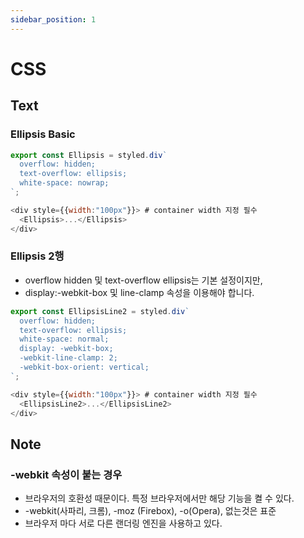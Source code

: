 ```yaml
---
sidebar_position: 1
---
```


# CSS  

## Text  

### Ellipsis Basic  

```js
export const Ellipsis = styled.div`
  overflow: hidden;
  text-overflow: ellipsis;
  white-space: nowrap;
`;

<div style={{width:"100px"}}> # container width 지정 필수
  <Ellipsis>...</Ellipsis>
</div>
```

### Ellipsis 2행  

- overflow hidden 및 text-overflow ellipsis는 기본 설정이지만,    
- display:-webkit-box 및 line-clamp 속성을 이용해야 합니다.  


```js
export const EllipsisLine2 = styled.div`
  overflow: hidden;
  text-overflow: ellipsis;
  white-space: normal;
  display: -webkit-box;
  -webkit-line-clamp: 2;
  -webkit-box-orient: vertical;
`;

<div style={{width:"100px"}}> # container width 지정 필수
  <EllipsisLine2>...</EllipsisLine2>
</div>

```

## Note  


### -webkit 속성이 붙는 경우

- 브라우저의 호환성 때문이다. 특정 브라우저에서만 해당 기능을 켤 수 있다.  
- -webkit(사파리, 크롬), -moz (Firebox), -o(Opera), 없는것은 표준  
- 브라우저 마다 서로 다른 랜더링 엔진을 사용하고 있다.  